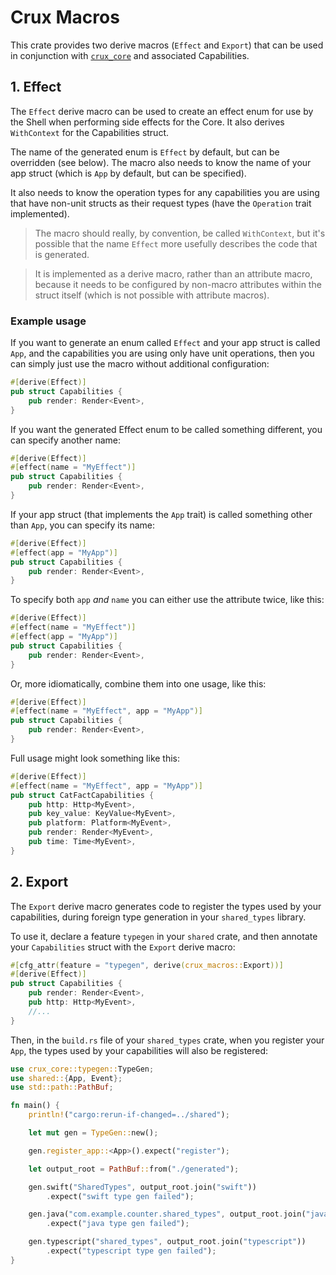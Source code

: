 # Crux Macros

This crate provides two derive macros (`Effect` and `Export`) that can be used
in conjunction with [`crux_core`](https://crates.io/crates/crux_core) and
associated Capabilities.

## 1. Effect

The `Effect` derive macro can be used to create an effect enum for use by the
Shell when performing side effects for the Core. It also derives `WithContext`
for the Capabilities struct.

The name of the generated enum is `Effect` by default, but can be overridden
(see below). The macro also needs to know the name of your app struct (which is
`App` by default, but can be specified).

It also needs to know the operation types for any capabilities you are using
that have non-unit structs as their request types (have the `Operation` trait
implemented).

> The macro should really, by convention, be called `WithContext`, but it's
> possible that the name `Effect` more usefully describes the code that is
> generated.

> It is implemented as a derive macro, rather than an attribute macro, because
> it needs to be configured by non-macro attributes within the struct itself
> (which is not possible with attribute macros).

### Example usage

If you want to generate an enum called `Effect` and your app struct is called
`App`, and the capabilities you are using only have unit operations, then you
can simply just use the macro without additional configuration:

```rust
#[derive(Effect)]
pub struct Capabilities {
    pub render: Render<Event>,
}
```

If you want the generated Effect enum to be called something different, you can
specify another name:

```rust
#[derive(Effect)]
#[effect(name = "MyEffect")]
pub struct Capabilities {
    pub render: Render<Event>,
}
```

If your app struct (that implements the `App` trait) is called something other
than `App`, you can specify its name:

```rust
#[derive(Effect)]
#[effect(app = "MyApp")]
pub struct Capabilities {
    pub render: Render<Event>,
}
```

To specify both `app` _and_ `name` you can either use the attribute twice, like
this:

```rust
#[derive(Effect)]
#[effect(name = "MyEffect")]
#[effect(app = "MyApp")]
pub struct Capabilities {
    pub render: Render<Event>,
}
```

Or, more idiomatically, combine them into one usage, like this:

```rust
#[derive(Effect)]
#[effect(name = "MyEffect", app = "MyApp")]
pub struct Capabilities {
    pub render: Render<Event>,
}
```

Full usage might look something like this:

```rust
#[derive(Effect)]
#[effect(name = "MyEffect", app = "MyApp")]
pub struct CatFactCapabilities {
    pub http: Http<MyEvent>,
    pub key_value: KeyValue<MyEvent>,
    pub platform: Platform<MyEvent>,
    pub render: Render<MyEvent>,
    pub time: Time<MyEvent>,
}
```

## 2. Export

The `Export` derive macro generates code to register the types used by your
capabilities, during foreign type generation in your `shared_types` library.

To use it, declare a feature `typegen` in your `shared` crate, and then annotate
your `Capabilities` struct with the `Export` derive macro:

```rust
#[cfg_attr(feature = "typegen", derive(crux_macros::Export))]
#[derive(Effect)]
pub struct Capabilities {
    pub render: Render<Event>,
    pub http: Http<MyEvent>,
    //...
}
```

Then, in the `build.rs` file of your `shared_types` crate, when you register
your `App`, the types used by your capabilities will also be registered:

```rust
use crux_core::typegen::TypeGen;
use shared::{App, Event};
use std::path::PathBuf;

fn main() {
    println!("cargo:rerun-if-changed=../shared");

    let mut gen = TypeGen::new();

    gen.register_app::<App>().expect("register");

    let output_root = PathBuf::from("./generated");

    gen.swift("SharedTypes", output_root.join("swift"))
        .expect("swift type gen failed");

    gen.java("com.example.counter.shared_types", output_root.join("java"))
        .expect("java type gen failed");

    gen.typescript("shared_types", output_root.join("typescript"))
        .expect("typescript type gen failed");
}
```
